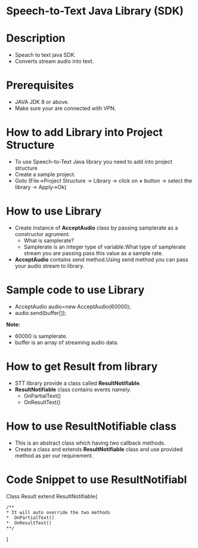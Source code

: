 # Speech-to-Text Java Library (SDK)

# Description
- Speach to text java SDK.
- Converts stream audio into text.

# Prerequisites
-  JAVA JDK 8 or above.
-  Make sure your are connected with VPN.

# How to add Library into Project Structure
- To use Speech-to-Text Java library you need to add into project structure
- Create a sample project.
- Goto (File->Project Structure -> Library -> click on **+** button -> select the library -> Apply->Ok)


# How to use Library
- Create instance of **AcceptAudio** class by passing samplerate as a constructor agrument.
    - What is samplerate?
    - Samplerate is an integer type of variable.What type of samplerate stream you are passing pass this value as a sample rate.
- **AcceptAudio** contains send method.Using send method you can pass your audio stream to library.
   
# Sample code to use Library
- AcceptAudio audio=new AcceptAudio(60000);
- audio.send(buffer[]);

**Note:**
- 60000 is samplerate.
- buffer is an array of streaming audio data.

# How to get Result from library
- STT library provide a class called **ResultNotifiable**.
- **ResultNotifiable** class contains events namely.
  - OnPartialText()
  - OnResultText()

# How to use ResultNotifiable class
- This is an abstract class which having two callback methods.
- Create a class and extends **ResultNotifiable** class and use provided method as per our requirement.

# Code Snippet to use ResultNotifiabl
Class Result extend ResultNotifiable{

    /**
    * It will auto override the two methods
    *  OnPartialText()
    *  OnResultText()
    **/
}


